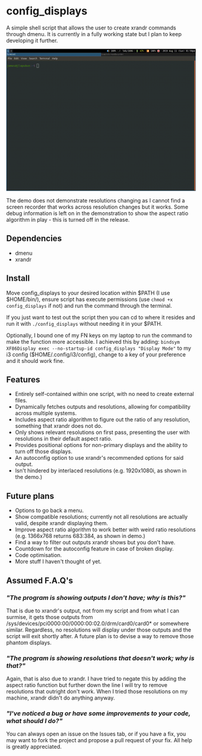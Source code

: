 # config_displays

A simple shell script that allows the user to create xrandr commands through dmenu.
It is currently in a fully working state but I plan to keep developing it further.

![Demo](config_displays_demo.gif)

The demo does not demonstrate resolutions changing as I cannot find a screen recorder that works across resolution changes but it works. Some debug information is left on in the demonstration to show the aspect ratio algorithm in play - this is turned off in the release.

## Dependencies

- dmenu
- xrandr

## Install

Move config_displays to your desired location within $PATH (I use $HOME/bin/), ensure script has execute permissions (use `chmod +x config_displays` if not) and run the command through the terminal.

If you just want to test out the script then you can cd to where it resides and run it with `./config_displays` without needing it in your $PATH.

Optionally, I bound one of my FN keys on my laptop to run the command to make the function more accessible. I achieved this by adding: 
`bindsym XF86Display exec --no-startup-id config_displays "Display Mode"` to my i3 config ($HOME/.config/i3/config), change to a key of your preference and it should work fine.

## Features

- Entirely self-contained within one script, with no need to create external files.
- Dynamically fetches outputs and resolutions, allowing for compatibility across multiple systems.
- Includes aspect ratio algorithm to figure out the ratio of any resolution, something that xrandr does not do.
- Only shows relevant resolutions on first pass, presenting the user with resolutions in their default aspect ratio.
- Provides positional options for non-primary displays and the ability to turn off those displays.
- An autoconfig option to use xrandr's recommended options for said output.
- Isn't hindered by interlaced resolutions (e.g. 1920x1080i, as shown in the demo.) 

## Future plans

- Options to go back a menu.
- Show compatible resolutions; currently not all resolutions are actually valid, despite xrandr displaying them.
- Improve aspect ratio algorithm to work better with weird ratio resolutions (e.g. 1366x768 returns 683:384, as shown in demo.)
- Find a way to filter out outputs xrandr shows but you don't have.
- Countdown for the autoconfig feature in case of broken display.
- Code optimisation.
- More stuff I haven't thought of yet.

## Assumed F.A.Q's

### *"The program is showing outputs I don't have; why is this?"*

That is due to xrandr's output, not from my script and from what I can surmise, it gets those outputs from /sys/devices/pci0000:00/0000:00:02.0/drm/card0/card0\* or somewhere similar. Regardless, no resolutions will display under those outputs and the script will exit shortly after. A future plan is to devise a way to remove those phantom displays.

### *"The program is showing resolutions that doesn't work; why is that?"*

Again, that is also due to xrandr. I have tried to negate this by adding the aspect ratio function but further down the line I will try to remove resolutions that outright don't work. When I tried those resolutions on my machine, xrandr didn't do anything anyway.

### *"I've noticed a bug or have some improvements to your code, what should I do?"*

You can always open an issue on the Issues tab, or if you have a fix, you may want to fork the project and propose a pull request of your fix.
All help is greatly appreciated.
